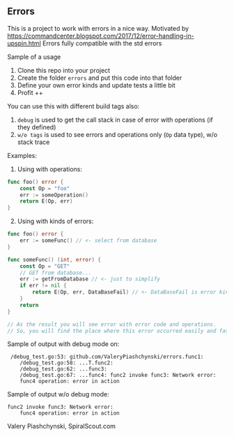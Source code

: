 ## Errors
This is a project to work with errors in a nice way. Motivated by https://commandcenter.blogspot.com/2017/12/error-handling-in-upspin.html
Errors fully compatible with the std errors

Sample of a usage
1. Clone this repo into your project
2. Create the folder `errors` and put this code into that folder
3. Define your own error kinds and update tests a little bit
4. Profit ++

You can use this with different build tags also:
1. `debug` is used to get the call stack in case of error with operations (if they defined)
2. `w/o tags` is used to see errors and operations only (`Op` data type), w/o stack trace

Examples:
1. Using with operations:
```Go
func foo() error {
    const Op = "foo"
    err := someOperation()
    return E(Op, err)
}
```

2. Using with kinds of errors:
```Go
func foo() error {
	err := someFunc() // <- select from database
}

func someFunc() (int, error) {
	const Op = "GET"
	// GET from database...
	err := getFromDatabase // <- just to simplify
	if err != nil {
		return E(Op, err, DataBaseFail) // <- DataBaseFail is error kind defined in errors.go
	}
	return 
}

// As the result you will see error with error code and operations. 
// So, you will find the place where this error occurred easily and fast 

```

Sample of output with debug mode on:
```log
 /debug_test.go:53: github.com/ValeryPiashchynski/errors.func1:
	/debug_test.go:58: ...T.func2:
	/debug_test.go:62: ...func3:
	/debug_test.go:67: ...func4: func2 invoke func3: Network error:
	func4 operation: error in action
```

Sample of output w/o debug mode:
```log
func2 invoke func3: Network error:
	func4 operation: error in action
```

Valery Piashchynski, 
SpiralScout.com
